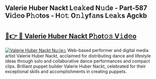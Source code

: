 ## Valerie Huber Nackt L𝚎a𝚔ed N𝚞𝚍e - Part-587 Vi𝚍𝚎o P𝚑𝚘tos - H𝚘𝚝 O𝚗𝚕yf𝚊ns L𝚎a𝚔s Agckb

# <h2><a href="http://kf72cyb.oniu.top/?m=Valerie+Huber+Nackt">🔗👉 🔴 Valerie Huber Nackt P𝚑ot𝚘𝚜 V𝚒d𝚎o</a></h2>

[![Valerie Huber Nackt Nu𝚍e𝚜](https://i.imgur.com/0qMVB7G.gif)](http://kf72cyb.oniu.top/?m=Valerie+Huber+Nackt)
Web-based performer and digital media artist Valerie Huber Nackt, acclaimed for distributing dance and lifestyle ideas through solo and collaborative dance performances and compact clips. Brilliant puppet builder Valerie Huber Nackt, celebrated for their exceptional skills and accomplishments in creating puppets.  

